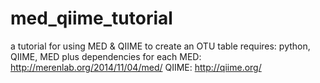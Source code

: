 # med_qiime_tutorial
a tutorial for using MED &amp; QIIME to create an OTU table
requires: python, QIIME, MED plus dependencies for each
MED: http://merenlab.org/2014/11/04/med/
QIIME: http://qiime.org/
